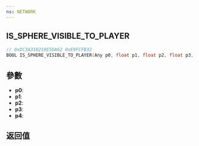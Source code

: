 ```yaml
---
ns: NETWORK
---
```

## IS_SPHERE_VISIBLE_TO_PLAYER

```c
// 0xDC3A310219E5DA62 0xE9FCFB32
BOOL IS_SPHERE_VISIBLE_TO_PLAYER(Any p0, float p1, float p2, float p3, float p4);
```


## 參數
* **p0**: 
* **p1**: 
* **p2**: 
* **p3**: 
* **p4**: 

## 返回值

